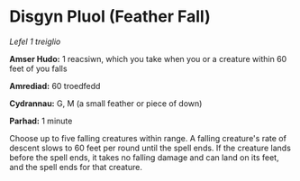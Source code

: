 # Disgyn Pluol (Feather Fall)

*Lefel 1 treiglio*

**Amser Hudo:** 1 reacsiwn, which you take when you or a creature within 60 feet of you falls

**Amrediad:** 60 troedfedd

**Cydrannau:** G, M (a small feather or piece of down)

**Parhad:** 1 minute

Choose up to five falling creatures within range. A falling creature's rate of descent slows to 60 feet per round until the spell ends. If the creature lands before the spell ends, it takes no falling damage and can land on its feet, and the spell ends for that creature.
